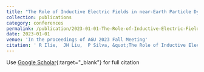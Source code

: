 ```yaml
---
title: "The Role of Inductive Electric Fields in near-Earth Particle Dynamics"
collection: publications
category: conferences
permalink: /publication/2023-01-01-The-Role-of-Inductive-Electric-Fields-in-near-Earth-Particle-Dynamics
date: 2023-01-01
venue: 'In the proceedings of AGU 2023 Fall Meeting'
citation: ' R Ilie,  JH Liu,  P Silva, &quot;The Role of Inductive Electric Fields in near-Earth Particle Dynamics.&quot; In the proceedings of AGU 2023 Fall Meeting, 2023.'
---
```

Use [Google Scholar](https://scholar.google.com/scholar?q=The+Role+of+Inductive+Electric+Fields+in+near+Earth+Particle+Dynamics){:target="_blank"} for full citation